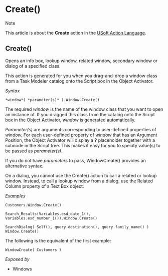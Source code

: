 # Create()



> [!NOTE]
> This article is about the **Create** action in the [USoft Action Language](/docs/Task%20flow/Action%20Language%20reference/USoft%20Action%20Language.md).

## **Create()**

Opens an info box, lookup window, related window, secondary window or dialog of a specified class.

This action is generated for you when you drag-and-drop a window class from a Task Modeler catalog onto the Script box in the Object Activator.

*Syntax*

```
*window*( *parameter(s)* ).Window.Create()
```

The required *window* is the name of the window class that you want to open an instance of. If you dragged this class from the catalog onto the Script box in the Object Activator, *window* is generated automatically.

*Parameter(s)* are arguments corresponding to user-defined properties of *window.* For each user-defined property of *window* that has an Argument Position, the Object Activator will display a **?** placeholder together with a subnode in the Script tree. This makes it easy for you to specify value(s) to be passed as *parameter(s)*.

If you do not have *parameters* to pass, WindowCreate() provides an alternative syntax.

On a dialog, you cannot use the Create() action to call a related or lookup window. Instead, to call a lookup window from a dialog, use the Related Column property of a Text Box object.

*Examples*

```
Customers.Window.Create()
```

```
Search_Results(Variables.esd_date_1(), Variables.esd_number_1()).Window.Create()
```

```
SearchDialog( Self(), query.destination(), query.family_name() ) Window.Create()
```

The following is the equivalent of the first example:

```
WindowCreate( Customers )
```

*Exposed by*

- Windows